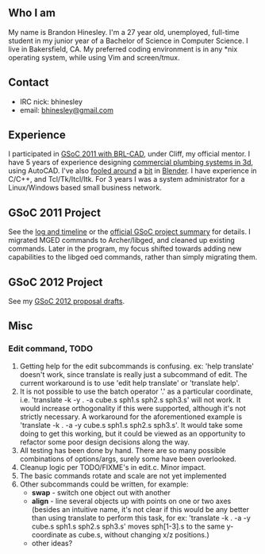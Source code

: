 ## Who I am

My name is Brandon Hinesley. I'm a 27 year old, unemployed, full-time
student in my junior year of a Bachelor of Science in Computer Science.
I live in Bakersfield, CA. My preferred coding environment is in any
\*nix operating system, while using Vim and screen/tmux.

## Contact

-   IRC nick: bhinesley
-   email: [bhinesley@gmail.com](mailto:bhinesley+brlcad@gmail.com)

## Experience

I participated in [GSoC 2011 with
BRL-CAD](#GSoC_2011_Project.md), under Cliff, my official
mentor. I have 5 years of experience designing [commercial plumbing
systems in
3d](https://picasaweb.google.com/lh/photo/_dWpWLr1esGb16X7_4DlNHMyrgI048JfNwPx7Dl9cn0?feat=directlink),
using AutoCAD. I've also [fooled
around](https://picasaweb.google.com/lh/photo/uy-_CFMyTMVmso32iUyjV9MTjNZETYmyPJy0liipFm0?feat=directlink)
a
[bit](https://picasaweb.google.com/lh/photo/HAuEHnoczzi-NEM0Gs5fM9MTjNZETYmyPJy0liipFm0?feat=directlink)
in
[Blender](https://picasaweb.google.com/lh/photo/RtLNLlTFSzjZHFWkb3lbZtMTjNZETYmyPJy0liipFm0?feat=directlink).
I have experience in C/C++, and Tcl/Tk/Itcl/Itk. For 3 years I was a
system administrator for a Linux/Windows based small business network.

## GSoC 2011 Project

See the [log and timeline](User:Bhinesley/gsoc2011.md) or the
[official GSoC project
summary](http://www.google-melange.com/gsoc/project/google/gsoc2011/bhinesley/1000)
for details. I migrated MGED commands to Archer/libged, and cleaned up
existing commands. Later in the program, my focus shifted towards adding
new capabilities to the libged oed commands, rather than simply
migrating them.

## GSoC 2012 Project

See my [GSoC 2012 proposal drafts](User:Bhinesley/gsoc2012.md).

## Misc

### Edit command, TODO

1.  Getting help for the edit subcommands is confusing. ex: 'help
    translate' doesn't work, since translate is really just a subcommand
    of edit. The current workaround is to use 'edit help translate' or
    'translate help'.
2.  It is not possible to use the batch operator '.' as a particular
    coordinate, i.e. 'translate -k -y . -a cube.s sph1.s sph2.s sph3.s'
    will not work. It would increase orthogonality if this were
    supported, although it's not strictly necessary. A workaround for
    the aforementioned example is 'translate -k . -a -y cube.s sph1.s
    sph2.s sph3.s'. It would take some doing to get this working, but it
    could be viewed as an opportunity to refactor some poor design
    decisions along the way.
3.  All testing has been done by hand. There are so many possible
    combinations of options/args, surely some have been overlooked.
4.  Cleanup logic per TODO/FIXME's in edit.c. Minor impact.
5.  The basic commands rotate and scale are not yet implemented
6.  Other subcommands could be written, for example:
    -   **swap** - switch one object out with another
    -   **align** - line several objects up with points on one or two
        axes (besides an intuitive name, it's not clear if this would be
        any better than using translate to perform this task, for ex:
        'translate -k . -a -y cube.s sph1.s sph2.s sph3.s' moves
        sph\[1-3\].s to the same y-coordinate as cube.s, without
        changing x/z positions.)
    -   other ideas?

